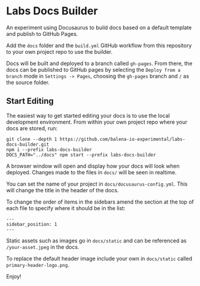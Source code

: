 # Labs Docs Builder

An experiment using Docusaurus to build docs based on a default template and publish to GitHub Pages.

Add the `docs` folder and the `build.yml` GitHub workflow from this repository to your own project repo to use the builder.

Docs will be built and deployed to a branch called `gh-pages`. From there, the docs can be published to GitHub pages by selecting the `Deploy from a branch` mode in `Settings -> Pages`, choosing the `gh-pages` branch and `/` as the source folder.

## Start Editing

The easiest way to get started editing your docs is to use the local development environment. From within your own project repo where your docs are stored, run:

```
git clone --depth 1 https://github.com/balena-io-experimental/labs-docs-builder.git
npm i --prefix labs-docs-builder
DOCS_PATH="../docs" npm start --prefix labs-docs-builder
```

A browser window will open and display how your docs will look when deployed. Changes made to the files in `docs/` will be seen in realtime.

You can set the name of your project in `docs/docusaurus-config.yml`. This will change the title in the header of the docs.

To change the order of items in the sidebars amend the section at the top of each file to specify where it should be in the list:

```
---
sidebar_position: 1
---
```

Static assets such as images go in `docs/static` and can be referenced as `/your-asset.jpeg` in the docs.

To replace the default header image include your own in `docs/static` called `primary-header-logo.png`.

Enjoy!
